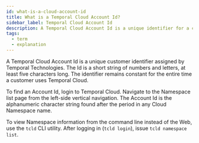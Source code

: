 ```yaml
---
id: what-is-a-cloud-account-id
title: What is a Temporal Cloud Account Id?
sidebar_label: Temporal Cloud Account Id
description: A Temporal Cloud Account Id is a unique identifier for a customer.
tags:
  - term
  - explanation
---
```


A Temporal Cloud Account Id is a unique customer identifier assigned by Temporal Technologies.
The Id is a short string of numbers and letters, at least five characters long.
The identifier remains constant for the entire time a customer uses Temporal Cloud.

To find an Account Id, login to Temporal Cloud.
Navigate to the Namespace list page from the left-side vertical navigation.
The Account Id is the alphanumeric character string found after the period in any Cloud Namespace name.

To view Namespace information from the command line instead of the Web, use the `tcld` CLI utility.
After logging in (`tcld login`), issue `tcld namespace list`.
